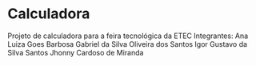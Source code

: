 # Calculadora
Projeto de calculadora para a feira tecnológica da ETEC
Integrantes:
Ana Luiza Goes Barbosa
Gabriel da Silva Oliveira dos Santos
Igor Gustavo da Silva Santos
Jhonny Cardoso de Miranda
